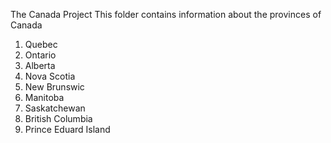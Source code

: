 The Canada Project
This folder contains information about the provinces
of Canada

1. Quebec
2. Ontario
3. Alberta
4. Nova Scotia
5. New Brunswic
6. Manitoba
7. Saskatchewan
8. British Columbia
9. Prince Eduard Island
